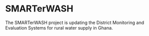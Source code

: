SMARTerWASH
===========

The SMARTerWASH project is updating the District Monitoring and Evaluation Systems for rural water supply in Ghana.
